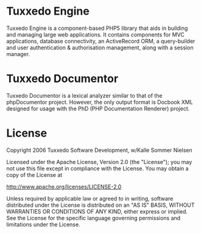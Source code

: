 Tuxxedo Engine
==============

Tuxxedo Engine is a component-based PHP5 library that aids in building and
managing large web applications. It contains components for MVC applications,
database connectivity, an ActiveRecord ORM, a query-builder and user
authentication & authorisation management, along with a session manager.



Tuxxedo Documentor
==================

Tuxxedo Documentor is a lexical analyzer similar to that of the phpDocumentor 
project. However, the only output format is Docbook XML designed for usage 
with the PhD (PHP Documentation Renderer) project.



License
=======

Copyright 2006 Tuxxedo Software Development, w/Kalle Sommer Nielsen

Licensed under the Apache License, Version 2.0 (the "License");
you may not use this file except in compliance with the License.
You may obtain a copy of the License at

   http://www.apache.org/licenses/LICENSE-2.0

Unless required by applicable law or agreed to in writing, software
distributed under the License is distributed on an "AS IS" BASIS,
WITHOUT WARRANTIES OR CONDITIONS OF ANY KIND, either express or implied.
See the License for the specific language governing permissions and
limitations under the License.